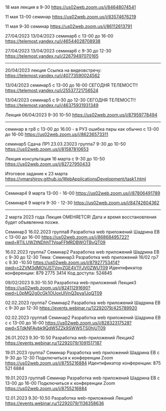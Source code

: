 18 мая лекция в 9-30 https://us02web.zoom.us/j/84648074541

11 мая 13-00  семинар https://us02web.zoom.us/j/83574676219

11 мая 9-30  семинар https://us02web.zoom.us/j/86112613791

27/04/2023 13/04/2023 семинар6 с 13-00 до 16-00 
https://telemost.yandex.ru/j/46544028708938

27/04/2023 13/04/2023 семинар6 с 9-30 до 12-30 
https://telemost.yandex.ru/j/22679497070165
______________________________________________________


20/04/2023 лекция Ссылка на видеовстречу: https://telemost.yandex.ru/j/40773590024562

13/04/2023 семинар5 с 13-00 до 16-00 СЕГОДНЯ ТЕЛЕМОСТ!!
https://telemost.yandex.ru/j/25537721756524

13/04/2023 семинар5 с 9-30 до 12-30 СЕГОДНЯ ТЕЛЕМОСТ!!
https://telemost.yandex.ru/j/46375931931349



Лекция 06/04/2023 9-30 10-50
https://us02web.zoom.us/j/87959778494

______________________________________________________

семинар в гр8 с 13-00 до 16.00 - в РУЗ ошибка пары как обычно с 13-00 до 16-00
https://us02web.zoom.us/j/86236573311


семинар5 Сдача ЛР1 23.03.23023 группа7 9-30 до 10-50
https://us02web.zoom.us/j/81587810653

Лекция консультация 16 марта c 9-30 до 10-50
https://us02web.zoom.us/j/82727950433



Итоговое задание к 23 марта
https://vmarshirov.github.io/WebApplicationsDevelopment/task1.html
______________________________________________________
Семинар4 9 марта 13-00 - 16-00
https://us02web.zoom.us/j/87806491789

Семинар4 9 марта 9-30 - 12-30
https://us02web.zoom.us/j/84742604362
_________________________________________________________
2 марта 2023 года Лекция ОМЕНЯЕТСЯ! 
Дата и время восстановления будет объявленна позже.


Семинар3 16.02.2023 группа8 Разработка web приложений Шадрина ЕВ с 13-00 до 16-00
https://us02web.zoom.us/j/86868495722?pwd=RTlLUWZtNDhhT1VqaFFMRDBWOTBvQT09


16.02.2023 группа7 Семинар2 Разработка web приложений Шадрина ЕВ с 9-30 до 12-30
Тема: Семинар3  Разработка web приложений 16/02 гр7 с 9.30 -10.50
https://us02web.zoom.us/j/87927753414?pwd=c2ZVM3dMOVJSTVpyZGE4VTFJV0ZWUT09
Идентификатор конференции: 879 2775 3414
Код доступа: 524845



09/02/2023 9.30-10.50 Разработка web-приложений Лекция3
https://us02web.zoom.us/j/82411291690?pwd=L0pMQ2g0cGk1OUoxUlVnQ3pya1JqQT09


02.02.2023 группа7 Семинар2 Разработка web приложений Шадрина ЕВ с 9-30 до 12-30
https://events.webinar.ru/12292079/425789920

02.02.2023 группа8 Семинар2 Разработка web приложений Шадрина ЕВ с с 13-00 до 16-00
https://us02web.zoom.us/j/82832317528?pwd=STdkNFAvbk9QdW5ZZk9SWW5TS0hjUT09



26.01.2023  9.30-10.50 Разработка web-приложений Лекция2
https://events.webinar.ru/12292079/1091517187

19.01.2023 группа7 Семинар Разработка web приложений Шадрина ЕВ с 9-30 до 12-30
Подключиться к конференции Zoom
https://us02web.zoom.us/j/8755216884
Идентификатор конференции: 875 521 6884

19.01.2023 группа8 Семинар Разработка web приложений Шадрина ЕВ с 13-00 до 16-00
Подключиться к конференции Zoom
https://us02web.zoom.us/j/8755216884


12.01.2023  9.30-10.50 Разработка web-приложений Лекция1 
https://events.webinar.ru/12292079/1136358636


